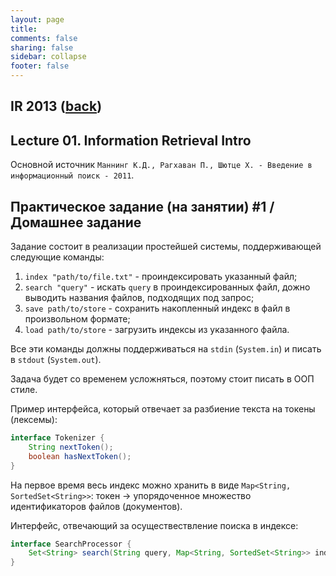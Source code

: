 ```yaml
---                                                                                                                     
layout: page                                                                                                            
title:                                                                                   
comments: false                                                                                                         
sharing: false                                                                                                          
sidebar: collapse                                                                                                       
footer: false                                                                                                           
---                                                                                                                     
```

## IR 2013 ([back](index.html))                                            
## Lecture 01. Information Retrieval Intro  

Основной источник `Маннинг К.Д., Рагхаван П., Шютце Х. - Введение в информационный поиск - 2011`.                                                                                      

## Практическое задание (на занятии) #1 / Домашнее задание

Задание состоит в реализации простейшей системы, поддерживающей следующие команды:

1. `index "path/to/file.txt"` - проиндексировать указанный файл;
2. `search "query"` - искать `query` в проиндексированных файл, дожно выводить названия файлов, подходящих под запрос;
3. `save path/to/store` - сохранить накопленный индекс в файл в произвольном формате;
4. `load path/to/store` - загрузить индексы из указанного файла.

Все эти команды должны поддерживаться на `stdin` (`System.in`) и писать в `stdout` (`System.out`).

Задача будет со временем усложняться, поэтому стоит писать в ООП стиле.

Пример интерфейса, который отвечает за разбиение текста на токены (лексемы):

```java
interface Tokenizer {
	String nextToken();
	boolean hasNextToken();
}
```

На первое время весь индекс можно хранить в виде `Map<String, SortedSet<String>>`: токен -> упорядоченное множество идентификаторов файлов (документов).

Интерфейс, отвечающий за осуществествление поиска в индексе:

```java
interface SearchProcessor {
	Set<String> search(String query, Map<String, SortedSet<String>> index);
}
```